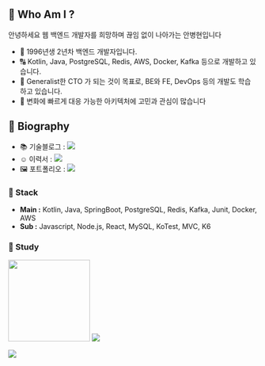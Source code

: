 ## 📝 Who Am I ?
안녕하세요 웹 백엔드 개발자를 희망하며 끊임 없이 나아가는 안병현입니다 <br>
- 🧐 1996년생 2년차 백엔드 개발자입니다.
- 🔠 Kotlin, Java, PostgreSQL, Redis, AWS, Docker, Kafka 등으로 개발하고 있습니다.
- 🎁 Generalist한 CTO 가 되는 것이 목표로, BE와 FE, DevOps 등의 개발도 학습 하고 있습니다.
- 🌊 변화에 빠르게 대응 가능한 아키텍처에 고민과 관심이 많습니다

## 📖 Biography
- 📚 기술블로그 : <a href="https://behoney.tistory.com/"><img src="https://img.shields.io/badge/Tistory-ffda42?style=for-the-badge&logo=Tistory&logoColor=black"></a><br>
- ☺️ 이력서 : <a href="https://bhyunnie.notion.site/1bda6fa576c3801aa532c3a2134bc7e1?pvs=4"><img src="https://img.shields.io/badge/Notion-black?style=for-the-badge&logo=Notion&logoColor=white"></a><br>
- 🖼️ 포트폴리오 : <a href="https://bhyunnie.notion.site/1bda6fa576c3801aa532c3a2134bc7e1?pvs=4"><img src="https://img.shields.io/badge/Portfolio-white?style=for-the-badge&logo=Notion&logoColor=black"></a><br>
  
### 🔖 Stack
- **Main :** Kotlin, Java, SpringBoot, PostgreSQL, Redis, Kafka, Junit, Docker, AWS
- **Sub :** Javascript, Node.js, React, MySQL, KoTest, MVC, K6


### 📕 Study
<div>
<img height=165 src="https://github-readme-stats.vercel.app/api?username=bhyunnie&show_icons=true&theme=great-gatsby">
<!-- https://github.com/anuraghazra/github-readme-stats/blob/master/docs/readme_kr.md 통계 -->
<image src="https://github-readme-stats.vercel.app/api/top-langs/?username=bhyunnie&layout=compact">
</div>

<p align="left">
  <image src="https://github-readme-stats.vercel.app/api/wakatime?username=bhyunnie&layout=compact&range=last_7_days&theme=dark">
</p>
